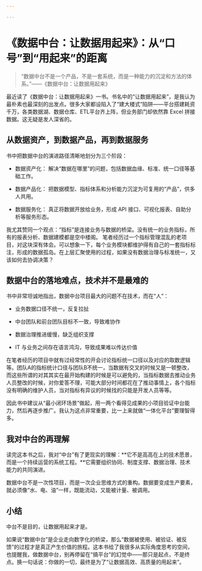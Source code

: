 ```yaml
---

---
```


# 《数据中台：让数据用起来》：从“口号”到“用起来”的距离

> “数据中台不是一个产品，不是一套系统，而是一种能力的沉淀和方法的体系。”——《数据中台：让数据用起来》

最近读了《数据中台：让数据用起来》一书。书名中的“让数据用起来”，是我认为最朴素也最深刻的出发点。很多大家都设陷入了“建大楼式”陷阱——平台搭建耗资千万，各类数据湖、数据仓库、ETL平台齐上阵，但业务部门却依然靠 Excel 拼接数据。这无疑是发人深省的。

## 从数据资产，到数据产品，再到数据服务

书中把数据中台的演进路径清晰地划分为三个阶段：

- 数据资产化： 解决“数据在哪里”的问题，包括数据血缘、标准、统一口径等基础工作。

- 数据产品化： 把数据模型、指标体系和分析能力沉淀为可复用的“产品”，供多人共用。

- 数据服务化： 真正将数据开放给业务，形成 API 接口、可视化报表、自助分析等服务形态。

我尤其赞同一个观点：“指标”是连接业务与数据的桥梁。没有统一的业务指标，所有的报表分析、数据建模都是空中楼阁。
笔者经历过一个指标管理混乱的老项目，对这块深有体会。可以想象一下，每个业务模块都维护得有自己的一套指标标注，形成的数据孤岛。在上层汇聚使用的过程，如果没有数据治理与标准统一，又该如何去协调决策？

## 数据中台的落地难点，技术并不是最难的

书中非常坦诚地指出，数据中台项目最大的问题不在技术，而在“人”：

- 业务数据口径不统一，反复拉扯

- 中台团队和前台团队目标不一致，导致难协作

- 数据治理推进缓慢，缺乏组织支撑

- IT 与业务之间存在语言鸿沟，导致成果难以传达价值

在笔者经历的项目中就有过经常性的开会讨论指标统一口径以及对应的取数逻辑等。团队A的指标统计口径与团队B不统一，当数据有交叉的时候又是一顿整改，而这些所谓的对其其实在最开始构建的时候是可以避免的，当指标数据去推动业务人员整改的时候，对你爱答不理，可能大部分时间都花在了推动事情上，各个指标没有明确的维护人员，当对指标有异议的时候找的只能是开发人员等等。

因此书中建议从“最小闭环场景”做起，用一两个看得见成果的小项目验证中台能力，然后再逐步推广。我认为这点非常重要，比一上来就做“一体化平台”要理智得多。

## 我对中台的再理解

读完这本书之后，我对“中台”有了更现实的理解：**它不是高高在上的技术愿景，而是一个持续运营的系统工程。**它需要组织协同、制度支撑、数据治理、技术能力的共同演进。

数据中台不是一次性项目，而是一次企业思维方式的重构。数据要变成生产要素，就必须像“水、电、油”一样，既能流动，又能被计量、被调用。

## 小结

中台不是目的，让数据用起来才是。

如果说“数据中台”是企业走向数字化的桥梁，那么“数据被使用、被验证、被反馈”的过程才是真正产生价值的旅程。这本书给了我很多从实际角度思考的空间，也提醒我，做数据中台，别再停留在“搞平台”的幻觉中——那只是起点，不是终点。换一句话说：你做的一切，最终是为了“让数据高效、高质量的用起来”。